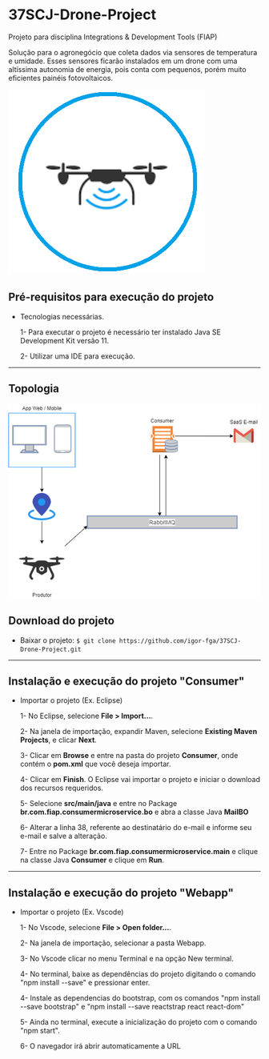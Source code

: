 # 37SCJ-Drone-Project
Projeto para disciplina Integrations &amp; Development Tools (FIAP)

Solução para o agronegócio que coleta dados via sensores de temperatura e umidade. Esses sensores ficarão instalados em um drone com uma altíssima autonomia
de energia, pois conta com pequenos, porém muito eficientes painéis fotovoltaicos.

![Imagem Drone](Images/drone.PNG)

##  Pré-requisitos para execução do projeto
- Tecnologias necessárias.

  1- Para executar o projeto é necessário ter instalado Java SE Development Kit versão 11.
  
  2- Utilizar uma IDE para execução.


---
## Topologia

![Imagem Topologia](Images/topologia.png)


## Download do projeto

- Baixar o projeto: `$ git clone https://github.com/igor-fga/37SCJ-Drone-Project.git`

---

## Instalação e execução do projeto "Consumer"

- Importar o projeto (Ex. Eclipse)
  
  1- No Eclipse, selecione **File > Import...**.
  
  2- Na janela de importação, expandir Maven, selecione **Existing Maven Projects**, e clicar **Next**.
  
  3- Clicar em **Browse** e entre na pasta do projeto **Consumer**, onde contém o **pom.xml** que você deseja importar.
  
  4- Clicar em **Finish**. O Eclipse vai importar o projeto e iniciar o download dos recursos requeridos.
  
  5- Selecione **src/main/java** e entre no Package **br.com.fiap.consumermicroservice.bo** e abra a classe Java **MailBO**
  
  6- Alterar a linha 38, referente ao destinatário do e-mail e informe seu e-mail e salve a alteração.
  
  7- Entre no Package **br.com.fiap.consumermicroservice.main** e clique na classe Java **Consumer** e clique em **Run**.
  
---

## Instalação e execução do projeto "Webapp"

- Importar o projeto (Ex. Vscode)
  
  1- No Vscode, selecione **File > Open folder...**.
  
  2- Na janela de importação, selecionar a pasta Webapp.
  
  3- No Vscode clicar no menu Terminal e na opção New terminal.
  
  4- No terminal, baixe as dependências do projeto digitando o comando "npm install --save" e pressionar enter.
  
  4- Instale as dependencias do bootstrap, com os comandos "npm install --save bootstrap" e "npm install --save reactstrap react react-dom"
  
  5- Ainda no terminal, execute a inicialização do projeto com o comando "npm start".
  
  6- O navegador irá abrir automaticamente a URL

